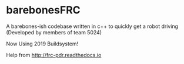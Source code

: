 # barebonesFRC
A barebones-ish codebase written in c++ to quickly get a robot driving (Developed by members of team 5024)

Now Using 2019 Buildsystem!

Help from http://frc-pdr.readthedocs.io
